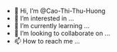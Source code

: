 - 👋 Hi, I’m @Cao-Thi-Thu-Huong
- 👀 I’m interested in ...
- 🌱 I’m currently learning ...
- 💞️ I’m looking to collaborate on ...
- 📫 How to reach me ...

<!---
Cao-Thi-Thu-Huong/Cao-Thi-Thu-Huong is a ✨ special ✨ repository because its `README.md` (this file) appears on your GitHub profile.
You can click the Preview link to take a look at your changes.
--->
